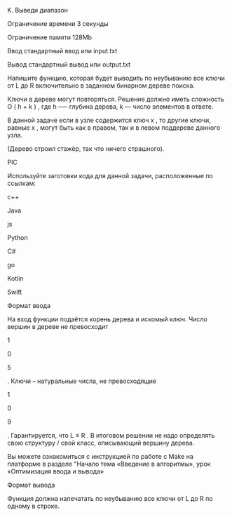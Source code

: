 K. Выведи диапазон

Ограничение времени	3 секунды

Ограничение памяти	128Mb

Ввод	стандартный ввод или input.txt

Вывод	стандартный вывод или output.txt

Напишите функцию, которая будет выводить по неубыванию все ключи от 
L
 до 
R
 включительно в заданном бинарном дереве поиска.

Ключи в дереве могут повторяться. Решение должно иметь сложность 
O
(
h
+
k
)
, где 
h
 –— глубина дерева, 
k
 — число элементов в ответе.

В данной задаче если в узле содержится ключ 
x
, то другие ключи, равные 
x
, могут быть как в правом, так и в левом поддереве данного узла. 

(Дерево строил стажёр, так что ничего страшного).

PIC

Используйте заготовки кода для данной задачи, расположенные по ссылкам:

c++

Java

js

Python

C#

go

Kotlin

Swift

Формат ввода

На вход функции подаётся корень дерева и искомый ключ. Число вершин в дереве не превосходит 

1

0

5

. Ключи – натуральные числа, не превосходящие 

1

0

9

. Гарантируется, что 
L
≤
R
.
В итоговом решении не надо определять свою структуру / свой класс, описывающий вершину дерева.

Вы можете ознакомиться с инструкцией по работе с Make на платформе в разделе "Начало тема «Введение в алгоритмы», урок «Оптимизация ввода и вывода»

Формат вывода

Функция должна напечатать по неубыванию все ключи от 
L
 до 
R
 по одному в строке.